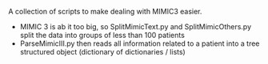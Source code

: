 A collection of scripts to make dealing with MIMIC3 easier.

- MIMIC 3 is ab it too big, so SplitMimicText.py and SplitMimicOthers.py split the data into groups
of less than 100 patients
- ParseMimicIII.py then reads all information related to a patient into a tree structured object 
(dictionary of dictionaries / lists)

